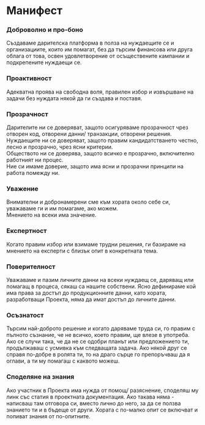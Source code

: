 # Манифест

### Доброволно и про-боно

Създаваме дарителска платформа в полза на нуждаещите се и организациите, които им помагат, без да търсим финансова или друга облага от това, освен удовлетворение от осъществените кампании и подкрепените нуждаещи се.

### Проактивност

Адекватна проява на свободна воля, правилен избор и извършване на задачи без нуждата някой да ги създава и поставя.

### Прозрачност

Дарителите ни се доверяват, защото осигуряваме прозрачност чрез отворен код, отворени данни/ транзакции, отворени решения. \
Нуждаещите ни се доверяват, защото правим кандидатстването честно, лесно и прозрачно, чрез ясни критерии. \
Обществото ни се доверява, защото всичко е прозрачно, включително работният ни процес.\
Ние си имаме доверие, защото има ясни и прозрачни принципи на работа помежду ни.

### Уважение

Внимателни и добронамерени сме към хората около себе си, уважаваме ги и им помагаме, ако можем.\
Мнението на всеки има значение.

### Експертност

Когато правим избор или взимаме трудни решения, ги базираме на мнението на експерти с близък опит в конкретната тема.

### Поверителност

Уважаваме и пазим личните данни на всеки нуждаещ се, даряващ или помагащ в процеса, сякаш са нашите собствени. Ясно дефинираме кой има права за достъп до продукционните данни, като хората, разработващи Проекта, няма да имат достъп до личните данни.

### Осъзнатост

Търсим най-доброто решение и когато даряваме труда си, го правим с пълното съзнание, че не всичко, което правим, ще влезе в употреба. Ако се случи така, че да не се одобри планът или предложението ти, продължаваш с усмивка към следващата задача. Ако някой друг се справя по-добре в ролята ти, то на драго сърце го препоръчваш да я оглави, а ти му помагаш с каквото можеш.

### Споделяне на знания

Ако участник в Проекта има нужда от помощ/ разяснение, споделяш му линк със статия в проектната документация. Ако такава няма - написваш там отговора си, вместо лично до него, за да се ползва знанието ти и в бъдеще от други. Хората с по-малко опит се включват и попиват знания от по-опитните.

##
